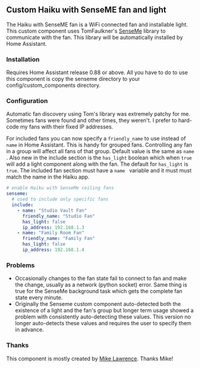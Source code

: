 ## Custom Haiku with SenseME fan and light
The Haiku with SenseME fan is a WiFi connected fan and installable light. This custom component uses TomFaulkner's [SenseMe](https://github.com/TomFaulkner/SenseMe) library to communicate with the fan. This library will be automatically installed by Home Assistant.

### Installation
Requires Home Assistant release 0.88 or above. All you have to do to use this component is copy the senseme directory to your config/custom_components directory.

### Configuration
Automatic fan discovery using Tom's library was extremely patchy for me. Sometimes fans were found and other times, they weren't. I prefer to hard-code my fans with their fixed IP addresses.

For included fans you can now specify a ```friendly_name``` to use instead of ```name``` in Home Assistant. This is handy for grouped fans. Controlling any fan in a group will affect all fans of that group. Default value is the same as ```name ```. Also new in the include section is the ```has_light``` boolean which when ```true``` will add a light component along with the fan. The default for ```has_light``` is ```true```. The included fan section must have a ```name ``` variable and it must must match the name in the Haiku app.
```yaml
# enable Haiku with SenseMe ceiling fans
senseme:
  # used to include only specific fans
  include:
    - name: "Studio Vault Fan"
      friendly_name: "Studio Fan"
      has_light: false
      ip_address: 192.168.1.3
    - name: "Family Room Fan"
      friendly_name: "Family Fan"
      has_light: false
      ip_address: 192.168.1.4
```

### Problems
* Occasionally changes to the fan state fail to connect to fan and make the change, usually as a network (python socket) error. Same thing is true for the SenseMe background task which gets the complete fan state every minute.
* Originally the Senseme custom component auto-detected both the existence of a light and the fan's group but longer term usage showed a problem with consistently auto-detecting these values. This version no longer auto-detects these values and requires the user to specify them in advance.

### Thanks
This component is mostly created by [Mike Lawrence](https://github.com/mikelawrence/homeassistant-custom-components). Thanks Mike!

